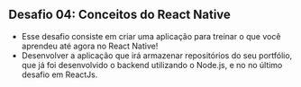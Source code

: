 ## Desafio 04: Conceitos do React Native

- Esse desafio consiste em criar uma aplicação para treinar o que você aprendeu até agora no React Native!
- Desenvolver a aplicação que irá armazenar repositórios do seu portfólio, que já foi desenvolvido o backend utilizando o Node.js, e no no último desafio em ReactJs.
